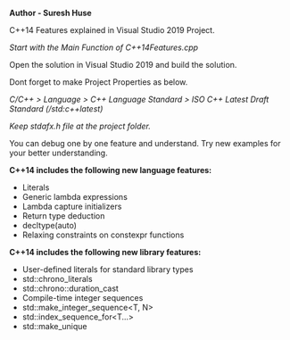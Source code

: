 **Author - Suresh Huse**

C++14 Features explained in Visual Studio 2019 Project.

*Start with the Main Function of C++14Features.cpp*

Open the solution in Visual Studio 2019 and build the solution.

Dont forget to make Project Properties as below.

*C/C++ > Language >  C++ Language Standard > ISO C++ Latest Draft Standard (/std:c++latest)* 

*Keep stdafx.h file at the project folder.*

You can debug one by one feature and understand. Try new examples for your better understanding.

**C++14 includes the following new language features:**

  -  Literals
  -  Generic lambda expressions 
  -  Lambda capture initializers
  -  Return type deduction
  -  decltype(auto)
  -  Relaxing constraints on constexpr functions

**C++14 includes the following new library features:**

  -  User-defined literals for standard library types
  -  std::chrono_literals
  -  std::chrono::duration_cast
  -  Compile-time integer sequences
  -  std::make_integer_sequence<T, N>
  -  std::index_sequence_for<T...>
  -  std::make_unique
